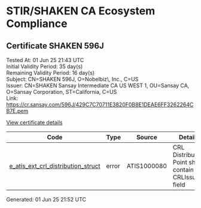 # STIR/SHAKEN CA Ecosystem Compliance

## Certificate SHAKEN 596J

Tested At: 01 Jun 25 21:43 UTC\
Initial Validity Period: 35 day(s)\
Remaining Validity Period: 16 day(s)\
Subject: CN=SHAKEN 596J, O=Nobelbiz\\, Inc., C=US\
Issuer: CN=SHAKEN Sansay Intermediate CA US WEST 1, OU=Sansay CA, O=Sansay Corporation, ST=California, C=US\
Link: https://cr.sansay.com/596J/429C7C70711E3820F0B8E1DEAE6FF3262264CB7E.pem

[View certificate details](https://x509.io/?cert=MIICoDCCAkagAwIBAgIUQpx8cHEeOCDwuOHerm%2FzJiJky34wCgYIKoZIzj0EAwIwgYUxCzAJBgNVBAYTAlVTMRMwEQYDVQQIDApDYWxpZm9ybmlhMRswGQYDVQQKDBJTYW5zYXkgQ29ycG9yYXRpb24xEjAQBgNVBAsMCVNhbnNheSBDQTEwMC4GA1UEAwwnU0hBS0VOIFNhbnNheSBJbnRlcm1lZGlhdGUgQ0EgVVMgV0VTVCAxMB4XDTI1MDUxMzE1NTU1N1oXDTI1MDYxNzE1NTU1N1owPDELMAkGA1UEBhMCVVMxFzAVBgNVBAoMDk5vYmVsYml6LCBJbmMuMRQwEgYDVQQDDAtTSEFLRU4gNTk2SjBZMBMGByqGSM49AgEGCCqGSM49AwEHA0IABOzkAntWNwb5B2LURHtbMyS6vlavM6sYAsXRnIPDiyWjPNN%2FrI18c5WnqXR2IjiQbd9ar2L0QUrLwiPqgl7yOhOjgdswgdgwFgYIKwYBBQUHARoECjAIoAYWBDU5NkowFwYDVR0gBBAwDjAMBgpghkgBhv8JAQEEMB0GA1UdDgQWBBS3YGbYlYkJ1xWQ1kdjG5ppuYSiwzAfBgNVHSMEGDAWgBSs05P1Q0PMCr5FWBcTfZJ83MMBRjBHBgNVHR8EQDA%2BMDygOqA4hjZodHRwczovL2F1dGhlbnRpY2F0ZS1hcGkuaWNvbmVjdGl2LmNvbS9kb3dubG9hZC92MS9jcmwwDAYDVR0TAQH%2FBAIwADAOBgNVHQ8BAf8EBAMCB4AwCgYIKoZIzj0EAwIDSAAwRQIhANPKpTj890AZjGCcwSV37zU2zFwyUnS0FKJzICAu3oNCAiBhU%2FauAIZM5kUgsS2rRZclN2Vcef8b4CAM9UasSz2vNg%3D%3D)

| Code | Type | Source | Details |
|------|------|--------|---------|
| [e_atis_ext_crl_distribution_struct](../../ISSUES/e_atis_ext_crl_distribution_struct/README.md) | error | ATIS1000080 | CRL Distribution Point shall contain a CRLIssuer field |


Generated: 01 Jun 25 21:52 UTC